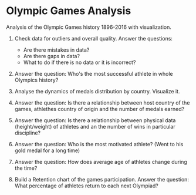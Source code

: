 # Olympic Games Analysis
Analysis of the Olympic Games history 1896-2016 with visualization.

1. Check data for outliers and overall quality. 
	Answer the questions: 
	- Are there mistakes in data?
	- Are there gaps in data?
	- What to do if there is no data or it is incorrect?

2. Answer the question: 
	Who's the most successful athlete in whole Olympics history?

3. Analyse the dynamics of medals distribution by country. Visualize it.

4. Answer the question: 
	Is there a relationship between host country of the games, athlethes country of origin and the number of medals earned? 

5. Answer the question:
	Is there a relationship between physical data (height/weight) of athletes and an the number of wins in particular discipline?

6. Answer the question:
	Who is the most motivated athlete? (Went to his gold medal for a long time)

7. Answer the question:
	How does average age of athletes change during the time?

8. Build a Retention chart of the games participation. 
	Answer the question: What percentage of athletes return to each next Olympiad?
